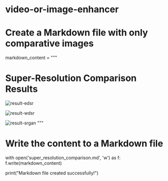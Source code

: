 # video-or-image-enhancer

# Create a Markdown file with only comparative images
markdown_content = """
# Super-Resolution Comparison Results

![result-edsr](docs/images/result-edsr.png)

![result-wdsr](docs/images/result-wdsr.png)

![result-srgan](docs/images/result-srgan.png)
"""

# Write the content to a Markdown file
with open('super_resolution_comparison.md', 'w') as f:
    f.write(markdown_content)

print("Markdown file created successfully!")
